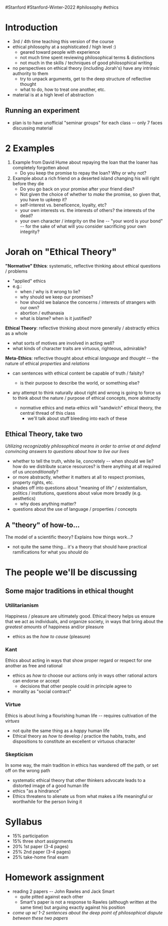 #Stanford #Stanford-Winter-2022 #philosophy #ethics
# Introduction
- 3rd / 4th time teaching this version of the course
- ethical philosophy at a sophisticated / high level :)
	- geared toward people with experience
	- not much time spent reviewing philosophical terms & distinctions
	- not much in the skills / techniques of good philosophical writing
- no perspectives on ethical theory (including Jorah's) have any intrinsic authority to them
	- try to unpack arguments, get to the deep structure of reflective thought
	- what to do, how to treat one another, etc.
- material is at a high level of abstraction

## Running an experiment
- plan is to have unofficial "seminar groups" for each class -- only 7 faces discussing material

# 2 Examples
1. Example from David Hume about repaying the loan that the loaner has completely forgotten about
	- Do you keep the promise to repay the loan? Why or why not?
2. Example about a rich friend on a deserted island changing his will right before they die
	- Do you go back on your promise after your friend dies?
	- Not given the choice of whether to *make* the promise, so given that, you have to upkeep it?
	- self-interest vs. beneficence, loyalty, etc?
	- your own interests vs. the interests of others? the interests of the dead?
	- your own character / integrity on the line -- "your word is your bond" -- for the sake of what will you consider sacrificing your own integrity?

# Jorah on "Ethical Theory"
**"Normative" Ethics**: systematic, reflective thinking about ethical questions / problems
- "applied" ethics
- e.g.:
	- when / why is it wrong to lie?
	- why should we keep our promises?
	- how should we balance the concerns / interests of strangers with our own?
	- abortion / euthanasia
	- what is blame? when is it justified?

**Ethical Theory**: reflective thinking about more generally / abstractly ethics as a whole
- what sorts of motives are involved in acting well?
- what kinds of character traits are virtuous, righteous, admirable?

**Meta-Ethics**: reflective thought about ethical *language* and *thought* -- the nature of ethical *properties* and *relations*
- can sentences with ethical content be capable of truth / falsity?
	- is their purpose to describe the world, or something else?

- any attempt to think naturally about right and wrong is going to force us to think about the nature / purpose of ethical concepts, more abstractly
	- normative ethics and meta-ethics will "sandwich" ethical theory, the central thread of this class
		- we'll talk about stuff bleeding into each of these

## Ethical Theory, take two
*Utilizing recognizably philosophical means in order to arrive at and defend convincing answers to questions about how to live our lives*
- whether to tell the truth, white lie, concretely -- when should we lie? how do we distribute scarce resources? is there anything at all required of us *unconditionally*?
- or more abstractly, whether it matters at all to respect promises, property rights, etc.
- shades off into questions about "meaning of life" / existentialism, politics / institutions, questions about value more broadly (e.g. aesthetics)
	- why does anything matter?
- questions about the use of language / properties / concepts

## A "theory" of how-to...
The model of a scientific theory? Explains how things work...?
- not quite the same thing... it's a theory that should have practical ramifications for what you *should* do

# The people we'll be discussing
## Some major traditions in ethical thought
### Utilitarianism
Happiness / pleasure are ultimately good. Ethical theory helps us ensure that we act as individuals, and organize society, in ways that bring about the *greatest amounts* of happiness and/or pleasure
- ethics as the *how to cause* (pleasure)

### Kant
Ethics about acting in ways that show proper regard or respect for one another as free and rational
- ethics as *how to* choose our actions only in ways other rational actors can endorse or accept
	- decisions that other people could in principle agree to
- morality as "social contract"

### Virtue
Ethics is about living a flourishing human life -- requires cultivation of the *virtues*
- not quite the same thing as a *happy* human life
- Ethical theory as *how to* develop / practice the habits, traits, and dispositions to constitute an excellent or virtuous character

### Skepticism
In some way, the main tradition in ethics has wandered off the path, or set off on the wrong path
- systematic ethical theory that other thinkers advocate leads to a distorted image of a good human life
- ethics "as a hindrance"
- Ethics threatens to alienate us from what makes a life meaningful or worthwhile for the person living it

# Syllabus
- 15% participation
- 15% three short assignments
- 20% 1st paper (3-4 pages)
- 25% 2nd paper (3-4 pages)
- 25% take-home final exam

# Homework assignment
- reading 2 papers -- John Rawles and Jack Smart
	- quite pitted against each other
	- Smart's paper is not a response to Rawles (although written at the same time) but arguing exactly against his position
- *come up w/ 1-2 sentences about the deep point of philosophical dispute between these two papers*
